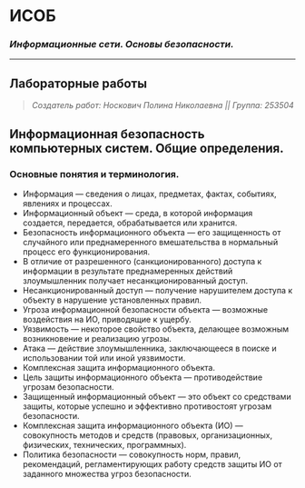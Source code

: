 # ИСОБ
### *Информационные сети. Основы безопасности.*
---
## Лабораторные работы
> *Создатель работ: Носкович Полина Николаевна ||*
> *Группа: 253504*
## Информационная безопасность компьютерных систем. Общие определения.
### Основные понятия и терминология.
* Информация — сведения о лицах, предметах, фактах, событиях, явлениях и процессах.
* Информационный объект — среда, в которой информация создается, передается, обрабатывается или хранится.
* Безопасность информационного объекта — его защищенность от случайного или преднамеренного вмешательства в нормальный процесс его функционирования.
* В отличие от разрешенного (санкционированного) доступа к информации в результате преднамеренных действий злоумышленник получает несанкционированный доступ.
* Несанкционированный доступ — получение нарушителем доступа к объекту в нарушение установленных правил.
* Угроза информационной безопасности объекта — возможные воздействия на ИО, приводящие к ущербу.
* Уязвимость — некоторое свойство объекта, делающее возможным возникновение и реализацию угрозы.
* Атака — действие злоумышленника, заключающееся в поиске и использовании той или иной уязвимости.
* Комплексная защита информационного объекта.
* Цель защиты информационного объекта — противодействие угрозам безопасности.
* Защищенный информационный объект — это объект со средствами защиты, которые успешно и эффективно противостоят угрозам безопасности.
* Комплексная защита информационного объекта (ИО) — совокупность методов и средств (правовых, организационных, физических, технических, программных).
* Политика безопасности — совокупность норм, правил, рекомендаций, регламентирующих работу средств защиты ИО от заданного множества угроз безопасности.
